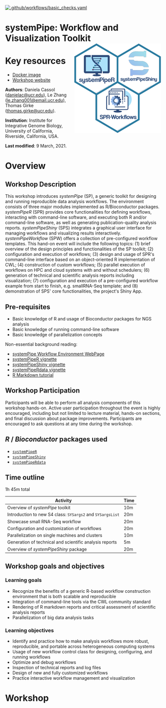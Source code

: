 <!-- badges: start -->
[![.github/workflows/basic_checks.yaml](https://github.com/systemPipeR/systemPipeWorkshop2021/actions/workflows/basic_checks.yaml/badge.svg)](https://github.com/systemPipeR/systemPipeWorkshop2021/actions/workflows/basic_checks.yaml)
<!-- badges: end -->

# systemPipe: Workflow and Visualization Toolkit <img src="https://raw.githubusercontent.com/systemPipeR/systemPipeR.github.io/main/static/images/systemPipe_logo.png" align="right" width="280" height="288">

# Key resources

- [Docker image](https://hub.docker.com/repository/systempipe/systempiperworkshop2021)
- [Workshop website](https://systempipe.org/systemPipeWorkshop2021/docs/articles/systemPipeR.html)

**Authors**:
    Daniela Cassol (danielac@ucr.edu),
    Le Zhang (le.zhang001@email.ucr.edu),
    Thomas Girke (thomas.girke@ucr.edu).
    
**Institution**: Institute for Integrative Genome Biology, University of California, Riverside, California, USA.

**Last modified**: 9 March, 2021.

# Overview

## Workshop Description

This workshop introduces _systemPipe_ (SP), a generic toolkit for designing and running reproducible data analysis workflows. The environment consists of three major modules implemented as R/Bioconductor packages. _systemPipeR_ (SPR) provides core functionalities for defining workflows, interacting with command-line software, and executing both R and/or command-line software, as well as generating publication-quality analysis reports. _systemPipeShiny_ (SPS) integrates a graphical user interface for managing workflows and visualizing results interactively. _systemPipeWorkflow_ (SPW) offers a collection of pre-configured workflow templates. This hand-on event will include the following topics: (1) brief overview of the design principles and functionalities of the SP toolkit; (2) configuration and execution of workflows; (3) design and usage of SPR's command-line interface based on an object-oriented R implementation of CWL; (4) construction of custom workflows; (5) parallel execution of workflows on HPC and cloud systems with and without schedulers; (6) generation of technical and scientific analysis reports including visualization; (7) configuration and execution of a pre-configured workflow example from start to finish, e.g. smallRNA-Seq template; and (8) demonstration of SPS' core functionalities, the project's Shiny App.

## Pre-requisites

  * Basic knowledge of R and usage of Bioconductor packages for NGS analysis
  * Basic knowledge of running command-line software
  * Basic knowledge of parallelization concepts


Non-essential background reading:

  * [systemPipe Workflow Environment WebPage](https://systempipe.org/)
  * [systemPipeR vignette](https://bioconductor.org/packages/devel/bioc/vignettes/systemPipeR/inst/doc/systemPipeR.html)
  * [systemPipeShiny vignette](https://bioconductor.org/packages/devel/bioc/vignettes/systemPipeShiny/inst/doc/systemPipeShiny.html)
  * [systemPipeRdata vignette](https://bioconductor.org/packages/release/data/experiment/vignettes/systemPipeRdata/inst/doc/systemPipeRdata.html)
  * [R Markdown tutorial](https://rmarkdown.rstudio.com/lesson-2.html)

## Workshop Participation

Participants will be able to perform all analysis components of this workshop hands-on. Active user participation throughout the event is highly encouraged, including but not limited to lecture material, hands-on sections, and final discussion about package improvements. Participants are encouraged to ask questions at any time during the workshop.

## _R_ / _Bioconductor_ packages used

* [`systemPipeR`](http://www.bioconductor.org/packages/release/bioc/html/systemPipeR.html)
* [`systemPipeShiny`](https://bioconductor.org/packages/devel/bioc/html/systemPipeShiny.html)
* [`systemPipeRdata`](http://www.bioconductor.org/packages/release/data/experiment/html/systemPipeRdata.html)

## Time outline

1h 45m total

| Activity                                                          | Time |
|-------------------------------------------------------------------|------|
| Overview of *systemPipe* toolkit                                  | 10m  |
| Introduction to new S4 class: `SYSargs2` and `SYSargsList`        | 20m  |
| Showcase small RNA-Seq workflow                                   | 20m  |
| Configuration and customization of workflows                      | 20m  |
| Parallelization on single machines and clusters                   | 10m  |
| Generation of technical and scientific analysis reports           | 5m   |
| Overview of *systemPipeShiny* package                             | 20m  |

## Workshop goals and objectives

### Learning goals

* Recognize the benefits of a generic R-based workflow construction environment that is both scalable and reproducible
* Integration of command-line tools via the CWL community standard
* Rendering of R markdown reports and critical assessment of scientific analysis reports
* Parallelization of big data analysis tasks

### Learning objectives

* Identify and practice how to make analysis workflows more robust, reproducible, and portable across heterogeneous computing systems
* Usage of new workflow control class for designing, configuring, and running workflows
* Optimize and debug workflows
* Inspection of technical reports and log files
* Design of new and fully customized workflows
* Practice interactive workflow management and visualization 


# Workshop

